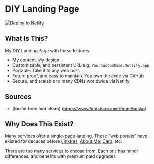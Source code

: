 # DIY Landing Page

<a href="https://app.netlify.com/start/deploy?repository=https://github.com/ewuweblab/diy-landing-page-starter"><img src="https://www.netlify.com/img/deploy/button.svg" alt="Deploy to Netlify"></a>

## What Is This? 
My DIY Landing Page with these features. 

* My content. My design.
* Customizable, and persistent URL e.g. `YourCustomName.Netlify.app`
* Portable. Take it to any web host. 
* Future proof, and easy to maintain. You own the code via GitHub
* Secure, and scalable to many CDNs worldwide via Netlify

## Sources
* [boska from font share] (https://www.fontshare.com/fonts/boska)

## Why Does This Exist? 
Many services offer a single-page-landing. These "web portals" have existed for decades before [Linktree](https://linktr.ee/), [About.Me](https://about.me), [Card](https://carrd.co/), etc.

There are too many services to choose from. Each one has minor differences, and benefits with premium paid upgrades. 
